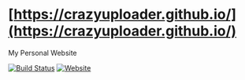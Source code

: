 # [https://crazyuploader.github.io/](https://crazyuploader.github.io/)

My Personal Website

[![Build Status](https://crazyuploader.semaphoreci.com/badges/Website/branches/source.svg)](https://crazyuploader.semaphoreci.com/projects/Website)
[![Website](https://img.shields.io/website?down_message=Offline&up_message=Online&url=https%3A%2F%2Fjugalkishore.me)](https://jugalkishore.me)
